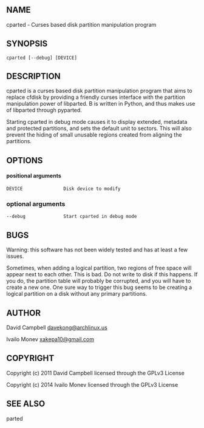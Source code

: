 ## NAME

cparted - Curses based disk partition manipulation program

## SYNOPSIS

    cparted [--debug] [DEVICE]

## DESCRIPTION

cparted is a curses based disk partition manipulation program that aims to
replace cfdisk by providing a friendly curses interface with the partition
manipulation power of libparted. B<cparted> is written in Python, and thus
makes use of libparted through pyparted.

Starting cparted in debug mode causes it to display extended, metadata and
protected partitions, and sets the default unit to sectors. This will also
prevent the hiding of small unusable regions created from aligning the
partitions.

## OPTIONS

#### positional arguments

    DEVICE               Disk device to modify

### optional arguments

    --debug              Start cparted in debug mode

## BUGS

Warning: this software has not been widely tested and has at least a few issues.

Sometimes, when adding a logical partition, two regions of free space will
appear next to each other. This is bad. Do not write to disk if this happens.
If you do, the partition table will probably be corrupted, and you will have
to create a new one. One sure way to trigger this bug seems to be creating a
logical partition on a disk without any primary partitions.

## AUTHOR

David Campbell <davekong@archlinux.us>

Ivailo Monev <xakepa10@gmail.com>

## COPYRIGHT

Copyright (c) 2011 David Campbell licensed through the GPLv3 License

Copyright (c) 2014 Ivailo Monev licensed through the GPLv3 License

## SEE ALSO

parted
